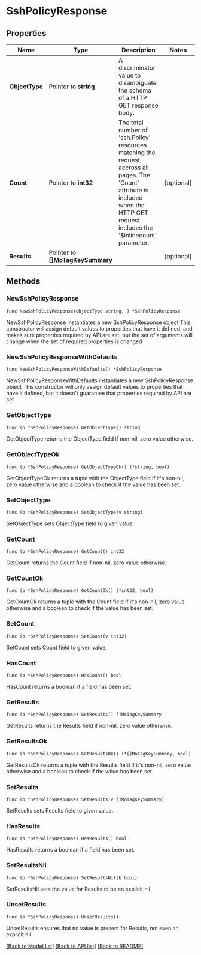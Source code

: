 # SshPolicyResponse

## Properties

Name | Type | Description | Notes
------------ | ------------- | ------------- | -------------
**ObjectType** | Pointer to **string** | A discriminator value to disambiguate the schema of a HTTP GET response body. | 
**Count** | Pointer to **int32** | The total number of &#39;ssh.Policy&#39; resources matching the request, accross all pages. The &#39;Count&#39; attribute is included when the HTTP GET request includes the &#39;$inlinecount&#39; parameter. | [optional] 
**Results** | Pointer to [**[]MoTagKeySummary**](mo.TagKeySummary.md) |  | [optional] 

## Methods

### NewSshPolicyResponse

`func NewSshPolicyResponse(objectType string, ) *SshPolicyResponse`

NewSshPolicyResponse instantiates a new SshPolicyResponse object
This constructor will assign default values to properties that have it defined,
and makes sure properties required by API are set, but the set of arguments
will change when the set of required properties is changed

### NewSshPolicyResponseWithDefaults

`func NewSshPolicyResponseWithDefaults() *SshPolicyResponse`

NewSshPolicyResponseWithDefaults instantiates a new SshPolicyResponse object
This constructor will only assign default values to properties that have it defined,
but it doesn't guarantee that properties required by API are set

### GetObjectType

`func (o *SshPolicyResponse) GetObjectType() string`

GetObjectType returns the ObjectType field if non-nil, zero value otherwise.

### GetObjectTypeOk

`func (o *SshPolicyResponse) GetObjectTypeOk() (*string, bool)`

GetObjectTypeOk returns a tuple with the ObjectType field if it's non-nil, zero value otherwise
and a boolean to check if the value has been set.

### SetObjectType

`func (o *SshPolicyResponse) SetObjectType(v string)`

SetObjectType sets ObjectType field to given value.


### GetCount

`func (o *SshPolicyResponse) GetCount() int32`

GetCount returns the Count field if non-nil, zero value otherwise.

### GetCountOk

`func (o *SshPolicyResponse) GetCountOk() (*int32, bool)`

GetCountOk returns a tuple with the Count field if it's non-nil, zero value otherwise
and a boolean to check if the value has been set.

### SetCount

`func (o *SshPolicyResponse) SetCount(v int32)`

SetCount sets Count field to given value.

### HasCount

`func (o *SshPolicyResponse) HasCount() bool`

HasCount returns a boolean if a field has been set.

### GetResults

`func (o *SshPolicyResponse) GetResults() []MoTagKeySummary`

GetResults returns the Results field if non-nil, zero value otherwise.

### GetResultsOk

`func (o *SshPolicyResponse) GetResultsOk() (*[]MoTagKeySummary, bool)`

GetResultsOk returns a tuple with the Results field if it's non-nil, zero value otherwise
and a boolean to check if the value has been set.

### SetResults

`func (o *SshPolicyResponse) SetResults(v []MoTagKeySummary)`

SetResults sets Results field to given value.

### HasResults

`func (o *SshPolicyResponse) HasResults() bool`

HasResults returns a boolean if a field has been set.

### SetResultsNil

`func (o *SshPolicyResponse) SetResultsNil(b bool)`

 SetResultsNil sets the value for Results to be an explicit nil

### UnsetResults
`func (o *SshPolicyResponse) UnsetResults()`

UnsetResults ensures that no value is present for Results, not even an explicit nil

[[Back to Model list]](../README.md#documentation-for-models) [[Back to API list]](../README.md#documentation-for-api-endpoints) [[Back to README]](../README.md)


